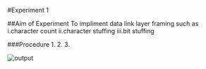 #Experiment 1

##Aim of Experiment
To impliment data link layer framing such as 
i.character count ii.character stuffing iii.bit stuffing
 
###Procedure
1.
2.
3.

![output](Screenshot_2020-08-06_at_3.10.38_PM.png)

